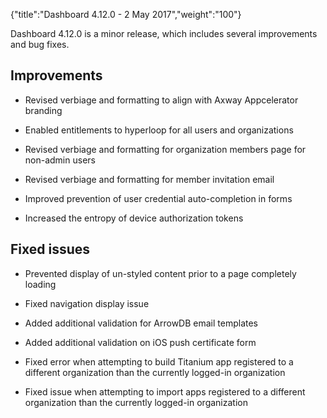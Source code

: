 {"title":"Dashboard 4.12.0 - 2 May 2017","weight":"100"}

Dashboard 4.12.0 is a minor release, which includes several improvements and bug fixes.

## Improvements

* Revised verbiage and formatting to align with Axway Appcelerator branding

* Enabled entitlements to hyperloop for all users and organizations

* Revised verbiage and formatting for organization members page for non-admin users

* Revised verbiage and formatting for member invitation email

* Improved prevention of user credential auto-completion in forms

* Increased the entropy of device authorization tokens

## Fixed issues

* Prevented display of un-styled content prior to a page completely loading

* Fixed navigation display issue

* Added additional validation for ArrowDB email templates

* Added additional validation on iOS push certificate form

* Fixed error when attempting to build Titanium app registered to a different organization than the currently logged-in organization

* Fixed issue when attempting to import apps registered to a different organization than the currently logged-in organization
